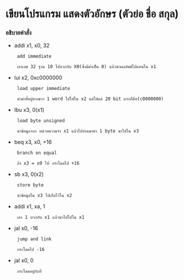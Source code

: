 # เขียนโปรแกรม แสดงตัวอักษร (ตัวย่อ ชื่อ สกุล)

### อธิบายคำสั่ง

 - addi x1, x0, 32
  
        add immediate
        
        เอาเลข 32 ฐาน 10 ไปบวกกับ X0(ซึ่งมีค่าเป็น 0) แล้วนำผลลัพธ์ไปแทนใน x1  

 - lui x2, 0xc0000000
 
        load upper immediate 
        
        นำค่าที่อยู่ทางขวา 1 word ไปใส่ใน x2 แต่ใส่แค่ 20 bit แรกก็คือ(c0000000)

 - lbu x3, 0(x1)

        load byte unsigned
        
        นำข้อมูลจาก หน่วยความจำ x1 แล้วไปอ่านมาค่า 1 byte มาใส่ใน x3
        
 - beq x3, x0, +16
 
        branch on equal
        
        ถ้า x3 = x0 ให้ กระโดดไป +16 
        
 - sb x3, 0(x2)
        
        store byte
        
        นำข้อมูลใน x3 ไปเก็บไว้ใน x2
        
 - addi x1, xa, 1

        เอา 1 บวกกับ x1 แล้วนำไปใส่ใน x1

 - jal x0, -16

        jump and link
        
        กระโดดไป -16

 - jal x0, 0
        
        กระโดดอยู่กับที่

